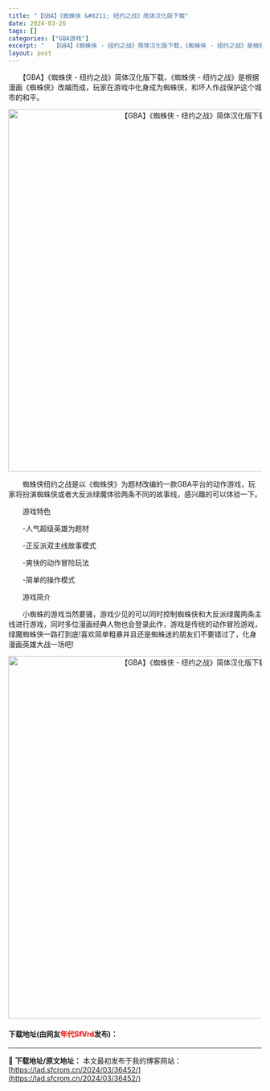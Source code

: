 ```yaml
---
title: "【GBA】《蜘蛛侠 &#8211; 纽约之战》简体汉化版下载"
date: 2024-03-26
tags: []
categories: ["GBA游戏"]
excerpt: "　　【GBA】《蜘蛛侠 - 纽约之战》简体汉化版下载，《蜘蛛侠 - 纽约之战》是根据漫画《蜘蛛侠》改编而成，玩家在游戏中化身成为蜘蛛侠，和坏人作战保护这个城市的和平。 　　蜘蛛侠纽约之战是以《蜘蛛侠》为题材改编的一款GBA平台的动作游戏，玩家将扮演蜘蛛侠或者大反派绿魔体验两条不同的故事线，感兴趣的可&hellip;"
layout: post
---
```


 <p>　　【GBA】《蜘蛛侠 - 纽约之战》简体汉化版下载，《蜘蛛侠 - 纽约之战》是根据漫画《蜘蛛侠》改编而成，玩家在游戏中化身成为蜘蛛侠，和坏人作战保护这个城市的和平。</p> <p align="center"><img align="" border="0" src="https://lad.sfcrom.cn/wp-content/uploads/2024/03/20240326_660265d763906.jpg" width="720" alt="【GBA】《蜘蛛侠 - 纽约之战》简体汉化版下载" /></p> <p>　　蜘蛛侠纽约之战是以《蜘蛛侠》为题材改编的一款GBA平台的动作游戏，玩家将扮演蜘蛛侠或者大反派绿魔体验两条不同的故事线，感兴趣的可以体验一下。</p> <p>　　游戏特色</p> <p>　　-人气超级英雄为题材</p> <p>　　-正反派双主线故事模式</p> <p>　　-爽快的动作冒险玩法</p> <p>　　-简单的操作模式</p> <p>　　游戏简介</p> <p>　　小蜘蛛的游戏当然要骚，游戏少见的可以同时控制蜘蛛侠和大反派绿魔两条主线进行游戏，同时多位漫画经典人物也会登录此作，游戏是传统的动作冒险游戏，绿魔蜘蛛侠一路打到底!喜欢简单粗暴并且还是蜘蛛迷的朋友们不要错过了，化身漫画英雄大战一场吧!</p> <p align="center"><img align="" border="0" src="https://lad.sfcrom.cn/wp-content/uploads/2024/03/20240326_660265d7d180a.jpg" width="720" alt="【GBA】《蜘蛛侠 - 纽约之战》简体汉化版下载" /></p> <p><h4>下载地址(由网友<font color="red">年代SfVrd</font>发布)：</h4></p> 

---
📖 **下载地址/原文地址：** 本文最初发布于我的博客网站：[https://lad.sfcrom.cn/2024/03/36452/](https://lad.sfcrom.cn/2024/03/36452/)
